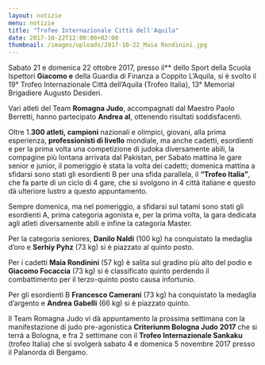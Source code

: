 ```yaml
---
layout: notizie
menu: notizie
title: "Trofeo Internazionale Città dell'Aquila"
date: 2017-10-22T12:00:00+02:00
thumbnail: /images/uploads/2017-10-22_Maia Rondinini.jpg
---
```


Sabato 21 e domenica 22 ottobre 2017, presso il** dello Sport della Scuola Ispettori **Giacomo e** della Guardia di Finanza a Coppito L’Aquila, si è svolto il 19° Trofeo Internazionale Città dell’Aquila (Trofeo Italia), 13° Memorial Brigadiere Augusto Desideri.


Vari atleti del Team **Romagna Judo**, accompagnati dal Maestro Paolo Berretti, hanno partecipato **Andrea al**, ottenendo risultati soddisfacenti.


Oltre 1.**300 atleti, campioni** nazionali e olimpici, giovani, alla prima esperienza, **professionisti di livello** mondiale, ma anche cadetti, esordienti e per la prima volta una competizione di judoka diversamente abili, la compagine più lontana arrivata dal Pakistan, per 
Sabato mattina le gare senior e junior, il pomeriggio è stata la volta dei cadetti; domenica mattina a sfidarsi sono stati gli esordienti B per una sfida parallela, il **“Trofeo Italia”**, che fa parte di un ciclo di 4 gare, che si svolgono in 4 città italiane e questo dà ulteriore lustro a questo appuntamento.

Sempre domenica, ma nel pomeriggio, a sfidarsi sul tatami sono stati gli esordienti A, prima categoria agonista e, per la prima volta, la gara dedicata agli atleti diversamente abili e infine la categoria Master.

Per la categoria seniores, **Danilo Naldi** (100 kg) ha conquistato la medaglia d’oro e **Serhiy Pyhz** (73 kg) si è piazzato al quinto posto.

Per i cadetti **Maia Rondinini** (57 kg) è salita sul gradino più alto del podio e **Giacomo Focaccia** (73 kg) si è classificato quinto perdendo il combattimento per il terzo-quinto posto causa infortunio.

Per gli esordienti B **Francesco Camerani** (73 kg) ha conquistato la medaglia d’argento e **Andrea Gabelli** (66 kg) si è piazzato quinto.

Il Team Romagna Judo vi dà appuntamento la prossima settimana con la manifestazione di judo pre-agonistica **Criteriunm Bologna Judo 2017** che si terrà a Bologna, e fra 2 settimane con il **Trofeo Internazionale Sankaku** (trofeo Italia) che si svolgerà sabato 4 e domenica 5 novembre 2017 presso il Palanorda di Bergamo.
